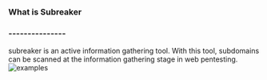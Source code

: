 ### What is Subreaker
### ---------------
subreaker is an active information gathering tool. With this tool, subdomains can be scanned at the information gathering stage in web pentesting.
![examples](https://user-images.githubusercontent.com/64712867/83596341-14f76f80-a56d-11ea-9f30-9f74cbe7dc8c.png)
